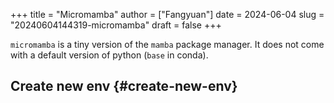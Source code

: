 +++
title = "Micromamba"
author = ["Fangyuan"]
date = 2024-06-04
slug = "20240604144319-micromamba"
draft = false
+++

`micromamba` is a tiny version of the `mamba` package manager. It does not come with a default version of python (`base` in conda).


## Create new env {#create-new-env}

```shell

```
